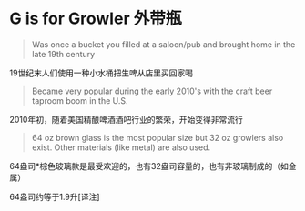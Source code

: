 # G is for Growler 外带瓶

> Was once a bucket you filled at a saloon/pub and brought home in the late 19th century

19世纪末人们使用一种小水桶把生啤从店里买回家喝

> Became very popular during the early 2010's with the craft beer taproom boom in the U.S.

2010年初，随着美国精酿啤酒酒吧行业的繁荣，开始变得非常流行

> 64 oz brown glass is the most popular size but 32 oz growlers also exist. Other materials (like metal) are also used.

64盎司*棕色玻璃款是最受欢迎的，也有32盎司容量的，也有非玻璃制成的（如金属）

64盎司约等于1.9升[译注]